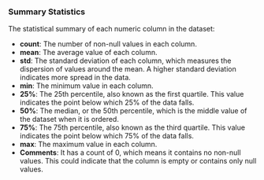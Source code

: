 ### Summary Statistics

The statistical summary of each numeric column in the dataset:

- **count**: The number of non-null values in each column.
- **mean**: The average value of each column.
- **std**: The standard deviation of each column, which measures the dispersion of values around the mean. A higher standard deviation indicates more spread in the data.
- **min**: The minimum value in each column.
- **25%**: The 25th percentile, also known as the first quartile. This value indicates the point below which 25% of the data falls.
- **50%**: The median, or the 50th percentile, which is the middle value of the dataset when it is ordered.
- **75%**: The 75th percentile, also known as the third quartile. This value indicates the point below which 75% of the data falls. 
- **max**: The maximum value in each column.
- **Comments**: It has a count of 0, which means it contains no non-null values. This could indicate that the column is empty or contains only null values.
